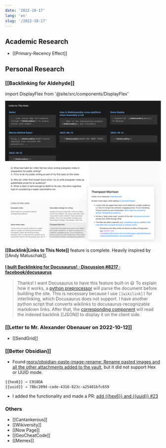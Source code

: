 ```yaml
---
date: '2022-10-17'
lang: 'en'
slug: '/2022-10-17'
---
```


## Academic Research

- [[Primary-Recency Effect]]

## Personal Research

### [[Backlinking for Aldehyde]]

import DisplayFlex from '@site/src/components/DisplayFlex'

<DisplayFlex>

![My version](../assets/5FB7C1.png)
![Andy Matuschak's version](../assets/F1CABB.png)

</DisplayFlex>

**[[Backlink|Links to This Note]]** feature is complete.
Heavily inspired by [[Andy Matuschak]].

#### [I built Backlinking for Docusaurus! · Discussion #8217 · facebook/docusaurus](https://github.com/facebook/docusaurus/discussions/8217?notification_referrer_id=NT_kwDOAeMNUrM0NjE4NjQ3NjczOjMxNjU3Mjk4)

> Thanks! I want Docusaurus to have this feature built-in 😃
> To explain how it works, a [python preprocessor](https://github.com/anaclumos/extracranial/blob/main/tools/process-backlinks.py) will parse the document before building the site. This is necessary because I use `[[wikilink]]` for interlinking, which Docusaurus does not support. I have another python script that converts wikilinks to docusaurus-recognizable markdown links. After that, the [corresponding component](https://github.com/anaclumos/extracranial/blob/main/src/components/BacklinkTable/index.tsx) will read the indexed backlink [[JSON]] to display it on the client side.

### [[Letter to Mr. Alexander Obenauer on 2022-10-12]]

- [[SendGrid]]

### [[Better Obsidian]]

- Found [reorx/obsidian-paste-image-rename: Rename pasted images and all the other attachments added to the vault](https://github.com/reorx/obsidian-paste-image-rename), but it did not support Hex or UUID mode.

```
{{hex6}} → C918DA
{{uuid}} → 78bc209d-cade-4316-823c-a25401bfc659
```

- I added the functionality and made a PR: [add {{hex6}} and {{uuid}} #23](https://github.com/reorx/obsidian-paste-image-rename/pull/23)

### Others

- [[Cantankerous]]
- [[Wikiversity]]
- [[Now Page]]
- [[GeoCheatCode]]
- [[Memex]]

